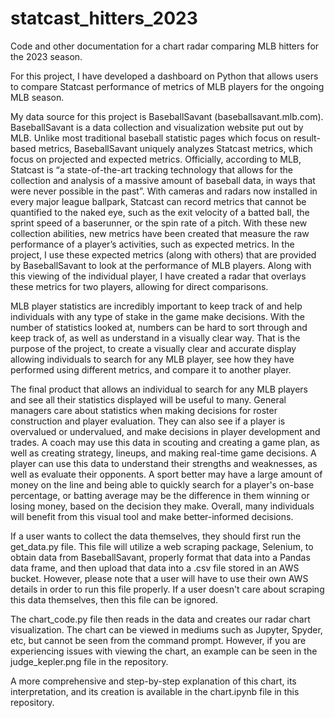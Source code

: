 # statcast_hitters_2023
Code and other documentation for a chart radar comparing MLB hitters for the 2023 season.

For this project, I have developed a dashboard on Python that allows users to compare Statcast performance of metrics of MLB players for the ongoing MLB season.

My data source for this project is BaseballSavant (baseballsavant.mlb.com). BaseballSavant is a data collection and visualization website put out by MLB. Unlike most traditional baseball statistic pages which focus on result-based metrics, BaseballSavant uniquely analyzes Statcast metrics, which focus on projected and expected metrics. Officially, according to MLB, Statcast is “a state-of-the-art tracking technology that allows for the collection and analysis of a massive amount of baseball data, in ways that were never possible in the past”. With cameras and radars now installed in every major league ballpark, Statcast can record metrics that cannot be quantified to the naked eye, such as the exit velocity of a batted ball, the sprint speed of a baserunner, or the spin rate of a pitch. With these new collection abilities, new metrics have been created that measure the raw performance of a player’s activities, such as expected metrics. In the project, I use these expected metrics (along with others) that are provided by BaseballSavant to look at the performance of MLB players. Along with this viewing of the individual player, I have created a radar that overlays these metrics for two players, allowing for direct comparisons.

MLB player statistics are incredibly important to keep track of and help individuals with any type of stake in the game make decisions. With the number of statistics looked at, numbers can be hard to sort through and keep track of, as well as understand in a visually clear way. That is the purpose of the project, to create a visually clear and accurate display allowing individuals to search for any MLB player, see how they have performed using different metrics, and compare it to another player.

The final product that allows an individual to search for any MLB players and see all their statistics displayed will be useful to many. General managers care about statistics when making decisions for roster construction and player evaluation. They can also see if a player is overvalued or undervalued, and make decisions in player development and trades. A coach may use this data in scouting and creating a game plan, as well as creating strategy, lineups, and making real-time game decisions. A player can use this data to understand their strengths and weaknesses, as well as evaluate their opponents. A sport better may have a large amount of money on the line and being able to quickly search for a player's on-base percentage, or batting average may be the difference in them winning or losing money, based on the decision they make. Overall, many individuals will benefit from this visual tool and make better-informed decisions.

If a user wants to collect the data themselves, they should first run the get_data.py file.  This file will utilize a web scraping package, Selenium, to obtain data from BaseballSavant, properly format that data into a Pandas data frame, and then upload that data into a .csv file stored in an AWS bucket.  However, please note that a user will have to use their own AWS details in order to run this file properly.  If a user doesn't care about scraping this data themselves, then this file can be ignored.

The chart_code.py file then reads in the data and creates our radar chart visualization.  The chart can be viewed in mediums such as Jupyter, Spyder, etc, but cannot be seen from the command prompt.  However, if you are experiencing issues with viewing the chart, an example can be seen in the judge_kepler.png file in the repository.

A more comprehensive and step-by-step explanation of this chart, its interpretation, and its creation is available in the chart.ipynb file in this repository.
